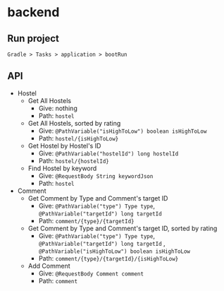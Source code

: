 # backend

## Run project

```
Gradle > Tasks > application > bootRun
```

## API

* Hostel
    * Get All Hostels
        * Give: nothing
        * Path: `hostel`
    * Get All Hostels, sorted by rating
        * Give: `@PathVariable("isHighToLow") boolean isHighToLow`
        * Path: `hostel/{isHighToLow}`
    * Get Hostel by Hostel's ID
        * Give: `@PathVariable("hostelId") long hostelId`
        * Path: `hostel/{hostelId}`
    * Find Hostel by keyword
        * Give: `@RequestBody String keywordJson`
        * Path: `hostel`
* Comment
    * Get Comment by Type and Comment's target ID
        * Give: `@PathVariable("type") Type type`, `@PathVariable("targetId") long targetId`
        * Path: `comment/{type}/{targetId}`
    * Get Comment by Type and Comment's target ID, sorted by rating
        * Give: `@PathVariable("type") Type type`, `@PathVariable("targetId") long targetId`
          , `@PathVariable("isHighToLow") boolean isHighToLow`
        * Path: `comment/{type}/{targetId}/{isHighToLow}`
    * Add Comment
        * Give: `@RequestBody Comment comment`
        * Path: `comment`
